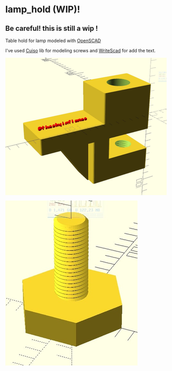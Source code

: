 # lamp_hold (WIP)!

## Be careful! this is still a wip !

Table hold for lamp modeled with [OpenSCAD](https://www.openscad.org/)

I've used [Cuiso](www.thingiverse.com/thing:3131126) lib for modeling screws and [WriteScad](https://github.com/rohieb/Write.scad) for add the text.

![hold](hold.jpg)

![screw](screw.jpg)

